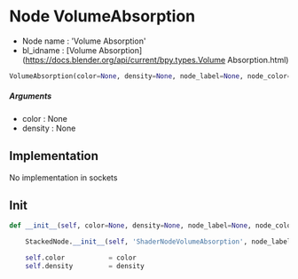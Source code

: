 # Node VolumeAbsorption

- Node name : 'Volume Absorption'
- bl_idname : [Volume Absorption](https://docs.blender.org/api/current/bpy.types.Volume Absorption.html)


``` python
VolumeAbsorption(color=None, density=None, node_label=None, node_color=None)
```
##### Arguments

- color : None
- density : None

## Implementation

No implementation in sockets

## Init

``` python
def __init__(self, color=None, density=None, node_label=None, node_color=None):

    StackedNode.__init__(self, 'ShaderNodeVolumeAbsorption', node_label=node_label, node_color=node_color)

    self.color           = color
    self.density         = density
```
